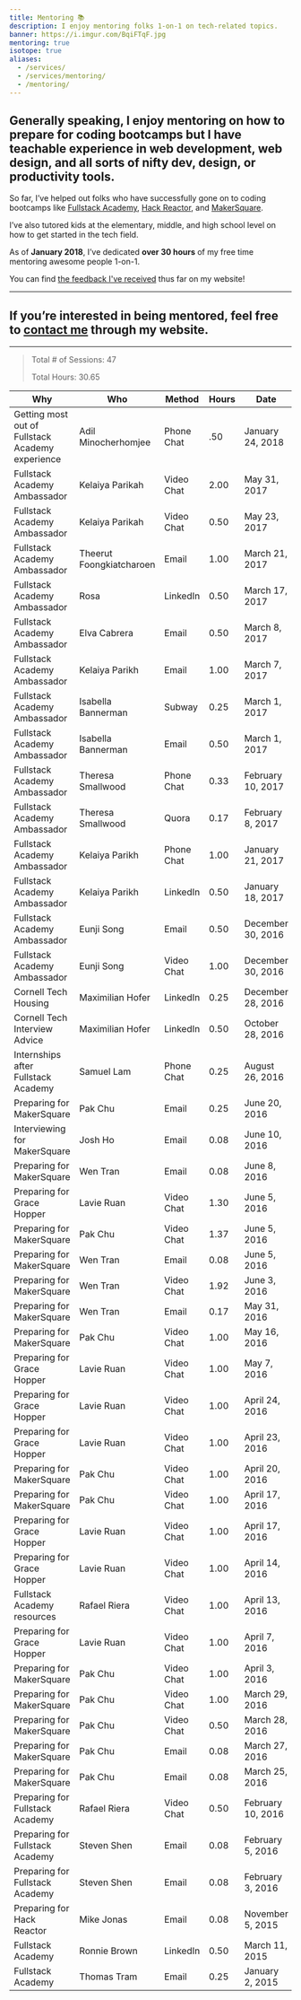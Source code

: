 ```yaml
---
title: Mentoring 📚
description: I enjoy mentoring folks 1-on-1 on tech-related topics.
banner: https://i.imgur.com/BqiFTqF.jpg
mentoring: true
isotope: true
aliases:
  - /services/
  - /services/mentoring/
  - /mentoring/
---
```


## Generally speaking, I enjoy mentoring on how to prepare for coding bootcamps but I have teachable experience in web development, web design, and all sorts of nifty dev, design, or productivity tools.

So far, I’ve helped out folks who have successfully gone on to coding bootcamps like [Fullstack Academy](//fullstackacademy.com), [Hack Reactor](//hackreactor.com), and [MakerSquare](//makersquare.com).

I’ve also tutored kids at the elementary, middle, and high school level on how to get started in the tech field.

As of **January 2018**, I’ve dedicated **over 30 hours** of my free time mentoring awesome people 1-on-1.

You can find [the feedback I've received](/feedback/) thus far on my website!

---

## If you’re interested in being mentored, feel free to [contact me](/contact/) through my website.

---

> Total # of Sessions: 47
>
> Total Hours: 30.65

| Why                                              | Who                      | Method     | Hours | Date              |
| ------------------------------------------------ | ------------------------ | ---------- | ----- | ----------------- |
| Getting most out of Fullstack Academy experience | Adil Minocherhomjee      | Phone Chat | .50   | January 24, 2018  |
| Fullstack Academy Ambassador                     | Kelaiya Parikah          | Video Chat | 2.00  | May 31, 2017      |
| Fullstack Academy Ambassador                     | Kelaiya Parikah          | Video Chat | 0.50  | May 23, 2017      |
| Fullstack Academy Ambassador                     | Theerut Foongkiatcharoen | Email      | 1.00  | March 21, 2017    |
| Fullstack Academy Ambassador                     | Rosa                     | LinkedIn   | 0.50  | March 17, 2017    |
| Fullstack Academy Ambassador                     | Elva Cabrera             | Email      | 0.50  | March 8, 2017     |
| Fullstack Academy Ambassador                     | Kelaiya Parikh           | Email      | 1.00  | March 7, 2017     |
| Fullstack Academy Ambassador                     | Isabella Bannerman       | Subway     | 0.25  | March 1, 2017     |
| Fullstack Academy Ambassador                     | Isabella Bannerman       | Email      | 0.50  | March 1, 2017     |
| Fullstack Academy Ambassador                     | Theresa Smallwood        | Phone Chat | 0.33  | February 10, 2017 |
| Fullstack Academy Ambassador                     | Theresa Smallwood        | Quora      | 0.17  | February 8, 2017  |
| Fullstack Academy Ambassador                     | Kelaiya Parikh           | Phone Chat | 1.00  | January 21, 2017  |
| Fullstack Academy Ambassador                     | Kelaiya Parikh           | LinkedIn   | 0.50  | January 18, 2017  |
| Fullstack Academy Ambassador                     | Eunji Song               | Email      | 0.50  | December 30, 2016 |
| Fullstack Academy Ambassador                     | Eunji Song               | Video Chat | 1.00  | December 30, 2016 |
| Cornell Tech Housing                             | Maximilian Hofer         | LinkedIn   | 0.25  | December 28, 2016 |
| Cornell Tech Interview Advice                    | Maximilian Hofer         | LinkedIn   | 0.50  | October 28, 2016  |
| Internships after Fullstack Academy              | Samuel Lam               | Phone Chat | 0.25  | August 26, 2016   |
| Preparing for MakerSquare                        | Pak Chu                  | Email      | 0.25  | June 20, 2016     |
| Interviewing for MakerSquare                     | Josh Ho                  | Email      | 0.08  | June 10, 2016     |
| Preparing for MakerSquare                        | Wen Tran                 | Email      | 0.08  | June 8, 2016      |
| Preparing for Grace Hopper                       | Lavie Ruan               | Video Chat | 1.30  | June 5, 2016      |
| Preparing for MakerSquare                        | Pak Chu                  | Video Chat | 1.37  | June 5, 2016      |
| Preparing for MakerSquare                        | Wen Tran                 | Email      | 0.08  | June 5, 2016      |
| Preparing for MakerSquare                        | Wen Tran                 | Video Chat | 1.92  | June 3, 2016      |
| Preparing for MakerSquare                        | Wen Tran                 | Email      | 0.17  | May 31, 2016      |
| Preparing for MakerSquare                        | Pak Chu                  | Video Chat | 1.00  | May 16, 2016      |
| Preparing for Grace Hopper                       | Lavie Ruan               | Video Chat | 1.00  | May 7, 2016       |
| Preparing for Grace Hopper                       | Lavie Ruan               | Video Chat | 1.00  | April 24, 2016    |
| Preparing for Grace Hopper                       | Lavie Ruan               | Video Chat | 1.00  | April 23, 2016    |
| Preparing for MakerSquare                        | Pak Chu                  | Video Chat | 1.00  | April 20, 2016    |
| Preparing for MakerSquare                        | Pak Chu                  | Video Chat | 1.00  | April 17, 2016    |
| Preparing for Grace Hopper                       | Lavie Ruan               | Video Chat | 1.00  | April 17, 2016    |
| Preparing for Grace Hopper                       | Lavie Ruan               | Video Chat | 1.00  | April 14, 2016    |
| Fullstack Academy resources                      | Rafael Riera             | Video Chat | 1.00  | April 13, 2016    |
| Preparing for Grace Hopper                       | Lavie Ruan               | Video Chat | 1.00  | April 7, 2016     |
| Preparing for MakerSquare                        | Pak Chu                  | Video Chat | 1.00  | April 3, 2016     |
| Preparing for MakerSquare                        | Pak Chu                  | Video Chat | 1.00  | March 29, 2016    |
| Preparing for MakerSquare                        | Pak Chu                  | Video Chat | 0.50  | March 28, 2016    |
| Preparing for MakerSquare                        | Pak Chu                  | Email      | 0.08  | March 27, 2016    |
| Preparing for MakerSquare                        | Pak Chu                  | Email      | 0.08  | March 25, 2016    |
| Preparing for Fullstack Academy                  | Rafael Riera             | Video Chat | 0.50  | February 10, 2016 |
| Preparing for Fullstack Academy                  | Steven Shen              | Email      | 0.08  | February 5, 2016  |
| Preparing for Fullstack Academy                  | Steven Shen              | Email      | 0.08  | February 3, 2016  |
| Preparing for Hack Reactor                       | Mike Jonas               | Email      | 0.08  | November 5, 2015  |
| Fullstack Academy                                | Ronnie Brown             | LinkedIn   | 0.50  | March 11, 2015    |
| Fullstack Academy                                | Thomas Tram              | Email      | 0.25  | January 2, 2015   |
